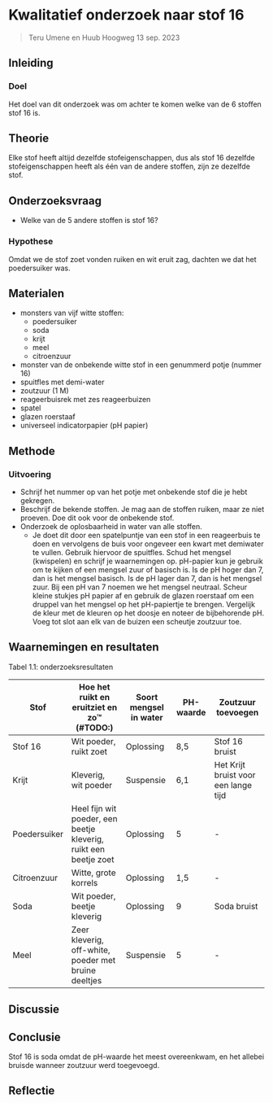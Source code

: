 # Kwalitatief onderzoek naar stof 16

> Teru Umene en Huub Hoogweg
> 13 sep. 2023

## Inleiding

### Doel
Het doel van dit onderzoek was om achter te komen welke van de 6 stoffen stof 16 is.

## Theorie
Elke stof heeft altijd dezelfde stofeigenschappen, dus als stof 16 dezelfde stofeigenschappen heeft als één van de andere stoffen, zijn ze dezelfde stof.

## Onderzoeksvraag
 - Welke van de 5 andere stoffen is stof 16?

### Hypothese
Omdat we de stof zoet vonden ruiken en wit eruit zag, dachten we dat het poedersuiker was.

## Materialen

- monsters van vijf witte stoffen: 
  - poedersuiker
  - soda
  - krijt
  - meel
  - citroenzuur
- monster van de onbekende witte stof in een genummerd potje (nummer 16)
- spuitfles met demi-water
- zoutzuur (1 M)
- reageerbuisrek met zes reageerbuizen
- spatel
- glazen roerstaaf
- universeel indicatorpapier (pH papier)

## Methode

### Uitvoering

- Schrijf het nummer op van het potje met onbekende stof die je hebt gekregen.
- Beschrijf de bekende stoffen. Je mag aan de stoffen ruiken, maar ze niet proeven. Doe dit ook voor de onbekende stof.
- Onderzoek de oplosbaarheid in water van alle stoffen. 
  - Je doet dit door een spatelpuntje van een stof in een reageerbuis te doen en vervolgens de buis voor ongeveer een kwart met demiwater te vullen. Gebruik hiervoor de spuitfles. Schud het mengsel (kwispelen) en schrijf je waarnemingen op.
  pH-papier kun je gebruik om te kijken of een mengsel zuur of basisch is. Is de pH hoger dan 7, dan is het mengsel basisch. Is de pH lager dan 7, dan is het mengsel zuur. Bij een pH van 7 noemen we het mengsel neutraal. Scheur kleine stukjes pH papier af en gebruik de glazen roerstaaf om een druppel van het mengsel op het pH-papiertje te brengen. Vergelijk de kleur met de kleuren op het doosje en noteer de bijbehorende pH.
  Voeg tot slot aan elk van de buizen een scheutje zoutzuur toe.

## Waarnemingen en resultaten
Tabel 1.1: onderzoeksresultaten

| Stof         | Hoe het ruikt en eruitziet en zo™ (#TODO:)                       | Soort mengsel in water | PH-waarde | Zoutzuur toevoegen                   |
|--------------|------------------------------------------------------------------|------------------------|-----------|--------------------------------------|
| Stof 16      | Wit poeder, ruikt zoet                                           | Oplossing              | 8,5       | Stof 16 bruist                       |
| Krijt        | Kleverig, wit poeder                                             | Suspensie              | 6,1       | Het Krijt bruist voor een lange tijd |
| Poedersuiker | Heel fijn wit poeder, een beetje kleverig, ruikt een beetje zoet | Oplossing              | 5         | -                                    |
| Citroenzuur  | Witte, grote korrels                                             | Oplossing              | 1,5       | -                                    |
| Soda         | Wit poeder, beetje kleverig                                      | Oplossing              | 9         | Soda bruist                          |
| Meel         | Zeer kleverig, off-white, poeder met bruine deeltjes             | Suspensie              | 5         | -                                    |

## Discussie


## Conclusie
Stof 16 is soda omdat de pH-waarde het meest overeenkwam, en het allebei bruisde wanneer zoutzuur werd toegevoegd.

## Reflectie